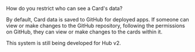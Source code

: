 How do you restrict who can see a Card's data?

By default, Card data is saved to GitHub for deployed apps.
If someone can view or make changes to the GitHub repository, following the permissions on GitHub,
they can view or make changes to the cards within it.

This system is still being developed for Hub v2.
